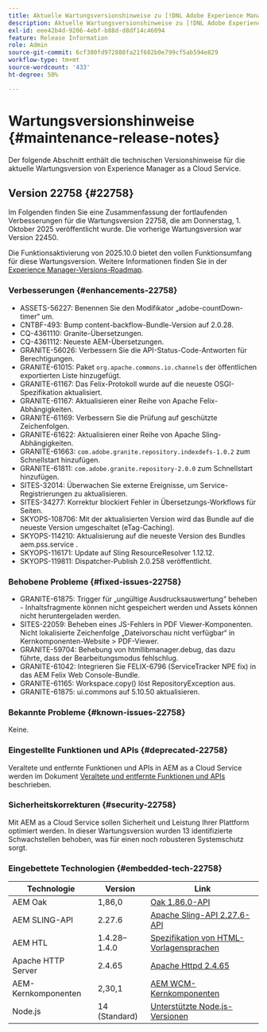 ```yaml
---
title: Aktuelle Wartungsversionshinweise zu [!DNL Adobe Experience Manager] as a Cloud Service.
description: Aktuelle Wartungsversionshinweise zu [!DNL Adobe Experience Manager] as a Cloud Service.
exl-id: eee42b4d-9206-4ebf-b88d-d8df14c46094
feature: Release Information
role: Admin
source-git-commit: 6cf380fd972888fa21f682b0e799cf5ab594e829
workflow-type: tm+mt
source-wordcount: '433'
ht-degree: 50%

---
```



# Wartungsversionshinweise {#maintenance-release-notes}

Der folgende Abschnitt enthält die technischen Versionshinweise für die aktuelle Wartungsversion von Experience Manager as a Cloud Service.

## Version 22758 {#22758}

Im Folgenden finden Sie eine Zusammenfassung der fortlaufenden Verbesserungen für die Wartungsversion 22758, die am Donnerstag, 1. Oktober 2025 veröffentlicht wurde. Die vorherige Wartungsversion war Version 22450.

Die Funktionsaktivierung von 2025.10.0 bietet den vollen Funktionsumfang für diese Wartungsversion. Weitere Informationen finden Sie in der [Experience Manager-Versions-Roadmap](https://experienceleague.adobe.com/de/docs/experience-manager-release-information/aem-release-updates/update-releases-roadmap).

### Verbesserungen {#enhancements-22758}

* ASSETS-56227: Benennen Sie den Modifikator „adobe-countDown-timer“ um.
* CNTBF-493: Bump content-backflow-Bundle-Version auf 2.0.28.
* CQ-4361110: Granite-Übersetzungen.
* CQ-4361112: Neueste AEM-Übersetzungen.
* GRANITE-56026: Verbessern Sie die API-Status-Code-Antworten für Berechtigungen.
* GRANITE-61015: Paket `org.apache.commons.io.channels` der öffentlichen exportierten Liste hinzugefügt.
* GRANITE-61167: Das Felix-Protokoll wurde auf die neueste OSGI-Spezifikation aktualisiert.
* GRANITE-61167: Aktualisieren einer Reihe von Apache Felix-Abhängigkeiten.
* GRANITE-61169: Verbessern Sie die Prüfung auf geschützte Zeichenfolgen.
* GRANITE-61622: Aktualisieren einer Reihe von Apache Sling-Abhängigkeiten.
* GRANITE-61663: `com.adobe.granite.repository.indexdefs-1.0.2` zum Schnellstart hinzufügen.
* GRANITE-61811: `com.adobe.granite.repository-2.0.0` zum Schnellstart hinzufügen.
* SITES-32014: Überwachen Sie externe Ereignisse, um Service-Registrierungen zu aktualisieren.
* SITES-34277: Korrektur blockiert Fehler in Übersetzungs-Workflows für Seiten.
* SKYOPS-108706: Mit der aktualisierten Version wird das Bundle auf die neueste Version umgeschaltet (eTag-Caching).
* SKYOPS-114210: Aktualisierung auf die neueste Version des Bundles aem.pss.service .
* SKYOPS-116171: Update auf Sling ResourceResolver 1.12.12.
* SKYOPS-119811: Dispatcher-Publish 2.0.258 veröffentlicht.

### Behobene Probleme {#fixed-issues-22758}

* GRANITE-61875: Trigger für „ungültige Ausdrucksauswertung“ beheben - Inhaltsfragmente können nicht gespeichert werden und Assets können nicht heruntergeladen werden.
* SITES-22059: Beheben eines JS-Fehlers in PDF Viewer-Komponenten. Nicht lokalisierte Zeichenfolge „Dateivorschau nicht verfügbar“ in Kernkomponenten-Website > PDF-Viewer.
* GRANITE-59704: Behebung von htmllibmanager.debug, das dazu führte, dass der Bearbeitungsmodus fehlschlug.
* GRANITE-61042: Integrieren Sie FELIX-6796 (ServiceTracker NPE fix) in das AEM Felix Web Console-Bundle.
* GRANITE-61165: Workspace.copy() löst RepositoryException aus.
* GRANITE-61875: ui.commons auf 5.10.50 aktualisieren.

### Bekannte Probleme {#known-issues-22758}

Keine.

### Eingestellte Funktionen und APIs {#deprecated-22758}

Veraltete und entfernte Funktionen und APIs in AEM as a Cloud Service werden im Dokument [Veraltete und entfernte Funktionen und APIs](/help/release-notes/deprecated-removed-features.md) beschrieben.

### Sicherheitskorrekturen {#security-22758}

Mit AEM as a Cloud Service sollen Sicherheit und Leistung Ihrer Plattform optimiert werden. In dieser Wartungsversion wurden 13 identifizierte Schwachstellen behoben, was für einen noch robusteren Systemschutz sorgt.

### Eingebettete Technologien {#embedded-tech-22758}

| Technologie | Version | Link |
|---|---|---|
| AEM Oak | 1,86,0 | [Oak 1.86.0-API](https://www.javadoc.io/doc/org.apache.jackrabbit/oak-api/1.86/index.html) |
| AEM SLING-API | 2.27.6 | [Apache Sling-API 2.27.6-API](https://www.javadoc.io/doc/org.apache.sling/org.apache.sling.api/latest/index.html) |
| AEM HTL | 1.4.28–1.4.0 | [Spezifikation von HTML-Vorlagensprachen](https://github.com/adobe/htl-spec) |
| Apache HTTP Server | 2.4.65 | [Apache Httpd 2.4.65](https://apache.googlesource.com/httpd/+/refs/tags/2.4.65/CHANGES) |
| AEM-Kernkomponenten | 2,30,1 | [AEM WCM-Kernkomponenten](https://github.com/adobe/aem-core-wcm-components) |
| Node.js | 14 (Standard) | [Unterstützte Node.js-Versionen](https://experienceleague.adobe.com/de/docs/experience-manager-cloud-service/content/implementing/developing/developing-with-front-end-pipelines#node-versions) |
